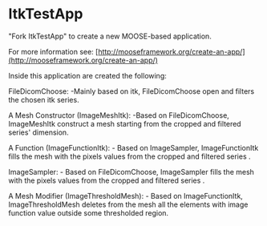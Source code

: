ItkTestApp
=====

"Fork ItkTestApp" to create a new MOOSE-based application.

For more information see: [http://mooseframework.org/create-an-app/](http://mooseframework.org/create-an-app/)


Inside this application are created the following:

FileDicomChoose:
	-Mainly based on itk, FileDicomChoose open and filters the chosen itk series.


A Mesh Constructor (ImageMeshItk):
	-Based on FileDicomChoose, ImageMeshItk construct a mesh starting from the cropped and filtered series' dimension.
	
	

A Function (ImageFunctionItk):
	 - Based on ImageSampler,  ImageFunctionItk fills the mesh with the pixels values from the cropped and filtered series .
	
	 	
ImageSampler:
	- Based on FileDicomChoose,  ImageSampler fills the mesh with the pixels values from the cropped and filtered series .
	
 
 
 A Mesh Modifier  (ImageThresholdMesh):
 	- Based on ImageFunctionItk, ImageThresholdMesh  deletes from the mesh all the elements with image function  value outside some thresholded region.
	
	

	
		